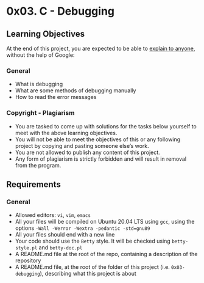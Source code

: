# 0x03. C - Debugging 

## Learning Objectives

At the end of this project, you are expected to be able to [explain to anyone](https://intranet.alxswe.com/rltoken/b8uX1nIy0A55tWVlIRTaHQ "explain to anyone"), without the help of Google:

### General

-   What is debugging
-   What are some methods of debugging manually
-   How to read the error messages

### Copyright - Plagiarism

-   You are tasked to come up with solutions for the tasks below yourself to meet with the above learning objectives.
-   You will not be able to meet the objectives of this or any following project by copying and pasting someone else’s work.
-   You are not allowed to publish any content of this project.
-   Any form of plagiarism is strictly forbidden and will result in removal from the program.

## Requirements

### General

-   Allowed editors: `vi`, `vim`, `emacs`
-   All your files will be compiled on Ubuntu 20.04 LTS using `gcc`, using the options `-Wall -Werror -Wextra -pedantic -std=gnu89`
-   All your files should end with a new line
-   Your code should use the `Betty` style. It will be checked using `betty-style.pl` and `betty-doc.pl`
-   A README.md file at the root of the repo, containing a description of the repository
-   A README.md file, at the root of the folder of this project (i.e. `0x03-debugging`), describing what this project is about
